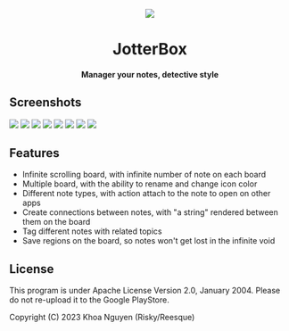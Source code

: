 <p align="center"><img src="app/src/main/res/mipmap-xxxhdpi/ic_launcher_round.png"></p> 
<h1 align="center"><b>JotterBox</b></h1>
<h4 align="center">Manager your notes, detective style</h4>


## Screenshots

[<img src="screenshots/1.png">](screenshots/1.png)
[<img src="screenshots/2.png">](screenshots/2.png)
[<img src="screenshots/3.png">](screenshots/3.png)
[<img src="screenshots/4.png">](screenshots/4.png)
[<img src="screenshots/5.png">](screenshots/5.png)
[<img src="screenshots/6.png">](screenshots/6.png)
[<img src="screenshots/7.png">](screenshots/7.png)
[<img src="screenshots/8.png">](screenshots/8.png)

## Features
- Infinite scrolling board, with infinite number of note on each board
- Multiple board, with the ability to rename and change icon color
- Different note types, with action attach to the note to open on other apps
- Create connections between notes, with "a string" rendered between them on the board
- Tag different notes with related topics
- Save regions on the board, so notes won't get lost in the infinite void

## License
This program is under Apache License Version 2.0, January 2004. Please do not re-upload it to the Google PlayStore.

Copyright (C) 2023 Khoa Nguyen (Risky/Reesque)